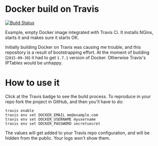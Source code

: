 # Docker build on Travis

[![Build Status](https://travis-ci.org/wkoszek/docker_edu.svg?branch=master)](https://travis-ci.org/wkoszek/docker_edu)

Example, empty Docker image integrated with Travis Ci. It installs NGinx,
starts it and makes sure it starts OK.

Initially building Docker on Travis was causing me trouble, and this
repository is a result of bootstrapping effort. At the moment of building
(`2015-09-30`) it had to get `1.7.1` version of Docker. Otherwise Travis's
IPTables would be unhappy.

# How to use it

Click at the Travis badge to see the build process. To reproduce in your
repo fork the project in GitHub, and then you'll have to do:

	travis enable
	travis env set DOCKER_EMAIL me@example.com
	travis env set DOCKER_USERNAME myusername
	travis env set DOCKER_PASSWORD secretsecret

The values will get added to your Travis repo configuration, and will be
hidden from the public. Your logs won't show them.
